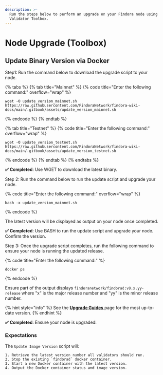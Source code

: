 ```yaml
---
description: >-
  Run the steps below to perform an upgrade on your Findora node using the
  Validator Toolbox.
---
```


# Node Upgrade (Toolbox)

## Update Binary Version via Docker[​](https://wiki.findora.org/docs/validators/update-version#update-image-version) <a href="#update-image-version" id="update-image-version"></a>

Step1: Run the command below to download the upgrade script to your node.

{% tabs %}
{% tab title="Mainnet" %}
{% code title="Enter the following command:" overflow="wrap" %}
```
wget -O update_version_mainnet.sh https://raw.githubusercontent.com/FindoraNetwork/findora-wiki-docs/main/.gitbook/assets/update_version_mainnet.sh
```
{% endcode %}
{% endtab %}

{% tab title="Testnet" %}
{% code title="Enter the following command:" overflow="wrap" %}
```
wget -O update_version_testnet.sh https://raw.githubusercontent.com/FindoraNetwork/findora-wiki-docs/main/.gitbook/assets/update_version_testnet.sh
```
{% endcode %}
{% endtab %}
{% endtabs %}

**✅ Completed**: Use WGET to download the latest binary.

Step 2: Run the command below to run the update script and upgrade your node.

{% code title="Enter the following command:" overflow="wrap" %}
```
bash -x update_version_mainnet.sh
```
{% endcode %}

The latest version will be displayed as output on your node once completed.

**✅ Completed**: Use BASH to run the update script and upgrade your node. Confirm the version.

Step 3: Once the upgrade script completes, run the following command to ensure your node is running the updated release.

{% code title="Enter the following command:" %}
```
docker ps
```
{% endcode %}

Ensure part of the output displays `findoranetwork/findorad:v0.x.yy-release` where "x" is the major release number and "yy" is the minor release number.&#x20;

{% hint style="info" %}
See the [**Upgrade Guides** ](./)page for the most up-to-date version.
{% endhint %}

**✅ Completed**: Ensure your node is upgraded.

### Expectations

The `Update Image Version` script will:

```
1. Retrieve the latest version number all validators should run.
2. Stop the existing `findorad` docker container.
3. Start a new Docker container with the latest version.
4. Output the Docker container status and image version.
```

